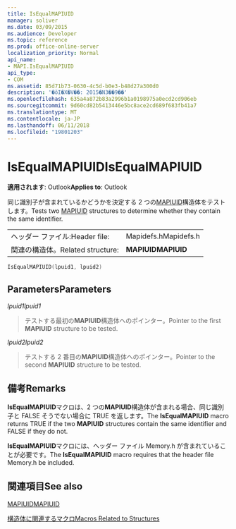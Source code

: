 ```yaml
---
title: IsEqualMAPIUID
manager: soliver
ms.date: 03/09/2015
ms.audience: Developer
ms.topic: reference
ms.prod: office-online-server
localization_priority: Normal
api_name:
- MAPI.IsEqualMAPIUID
api_type:
- COM
ms.assetid: 85d71b73-0630-4c5d-b0e3-b48d27a300d0
description: '�ŏI�X�V��: 2015�N3��9��'
ms.openlocfilehash: 635a4a872b83a2996b1a0198975a0ecd2cd906eb
ms.sourcegitcommit: 9d60cd82b5413446e5bc8ace2cd689f683fb41a7
ms.translationtype: MT
ms.contentlocale: ja-JP
ms.lasthandoff: 06/11/2018
ms.locfileid: "19801203"
---
```

# <a name="isequalmapiuid"></a><span data-ttu-id="0ebb2-103">IsEqualMAPIUID</span><span class="sxs-lookup"><span data-stu-id="0ebb2-103">IsEqualMAPIUID</span></span>

  
  
<span data-ttu-id="0ebb2-104">**適用されます**: Outlook</span><span class="sxs-lookup"><span data-stu-id="0ebb2-104">**Applies to**: Outlook</span></span> 
  
<span data-ttu-id="0ebb2-105">同じ識別子が含まれているかどうかを決定する 2 つの[MAPIUID](mapiuid.md)構造体をテストします。</span><span class="sxs-lookup"><span data-stu-id="0ebb2-105">Tests two [MAPIUID](mapiuid.md) structures to determine whether they contain the same identifier.</span></span> 
  
|||
|:-----|:-----|
|<span data-ttu-id="0ebb2-106">ヘッダー ファイル:</span><span class="sxs-lookup"><span data-stu-id="0ebb2-106">Header file:</span></span>  <br/> |<span data-ttu-id="0ebb2-107">Mapidefs.h</span><span class="sxs-lookup"><span data-stu-id="0ebb2-107">Mapidefs.h</span></span>  <br/> |
|<span data-ttu-id="0ebb2-108">関連の構造体。</span><span class="sxs-lookup"><span data-stu-id="0ebb2-108">Related structure:</span></span>  <br/> |<span data-ttu-id="0ebb2-109">**MAPIUID**</span><span class="sxs-lookup"><span data-stu-id="0ebb2-109">**MAPIUID**</span></span> <br/> |
   
```cpp
IsEqualMAPIUID(lpuid1, lpuid2)
```

## <a name="parameters"></a><span data-ttu-id="0ebb2-110">Parameters</span><span class="sxs-lookup"><span data-stu-id="0ebb2-110">Parameters</span></span>

 <span data-ttu-id="0ebb2-111">_lpuid1_</span><span class="sxs-lookup"><span data-stu-id="0ebb2-111">_lpuid1_</span></span>
  
> <span data-ttu-id="0ebb2-112">テストする最初の**MAPIUID**構造体へのポインター。</span><span class="sxs-lookup"><span data-stu-id="0ebb2-112">Pointer to the first **MAPIUID** structure to be tested.</span></span> 
    
 <span data-ttu-id="0ebb2-113">_lpuid2_</span><span class="sxs-lookup"><span data-stu-id="0ebb2-113">_lpuid2_</span></span>
  
> <span data-ttu-id="0ebb2-114">テストする 2 番目の**MAPIUID**構造体へのポインター。</span><span class="sxs-lookup"><span data-stu-id="0ebb2-114">Pointer to the second **MAPIUID** structure to be tested.</span></span> 
    
## <a name="remarks"></a><span data-ttu-id="0ebb2-115">備考</span><span class="sxs-lookup"><span data-stu-id="0ebb2-115">Remarks</span></span>

<span data-ttu-id="0ebb2-116">**IsEqualMAPIUID**マクロは、2 つの**MAPIUID**構造体が含まれる場合、同じ識別子と FALSE そうでない場合に TRUE を返します。</span><span class="sxs-lookup"><span data-stu-id="0ebb2-116">The **IsEqualMAPIUID** macro returns TRUE if the two **MAPIUID** structures contain the same identifier and FALSE if they do not.</span></span> 
  
<span data-ttu-id="0ebb2-117">**IsEqualMAPIUID**マクロには、ヘッダー ファイル Memory.h が含まれていることが必要です。</span><span class="sxs-lookup"><span data-stu-id="0ebb2-117">The **IsEqualMAPIUID** macro requires that the header file Memory.h be included.</span></span> 
  
## <a name="see-also"></a><span data-ttu-id="0ebb2-118">関連項目</span><span class="sxs-lookup"><span data-stu-id="0ebb2-118">See also</span></span>



[<span data-ttu-id="0ebb2-119">MAPIUID</span><span class="sxs-lookup"><span data-stu-id="0ebb2-119">MAPIUID</span></span>](mapiuid.md)


[<span data-ttu-id="0ebb2-120">構造体に関連するマクロ</span><span class="sxs-lookup"><span data-stu-id="0ebb2-120">Macros Related to Structures</span></span>](macros-related-to-structures.md)


